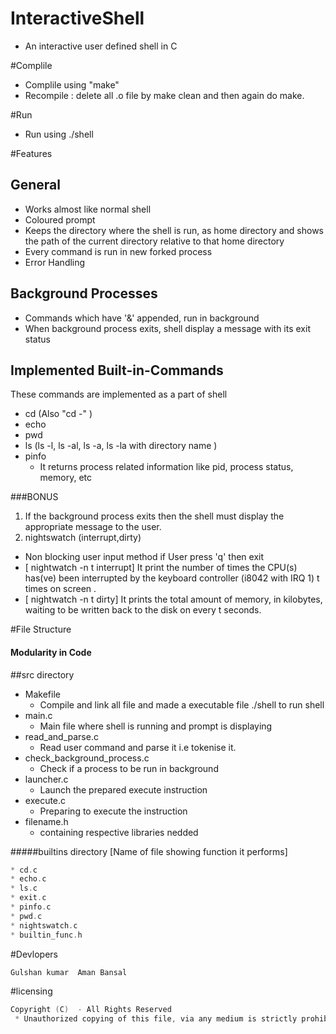 # InteractiveShell
* An interactive user defined shell in C

#Complile 
* Complile using "make"
* Recompile : delete all .o file by make clean and then again do make. 

#Run
* Run using ./shell

#Features
## General
* Works almost like normal shell
* Coloured prompt 
* Keeps the directory where the shell is run, as home directory and shows the path of the     current directory relative to that home directory
* Every command is run in new forked process
* Error Handling

## Background Processes
* Commands which have '&' appended, run in background
* When background process exits, shell display a message with its exit status

## Implemented Built-in-Commands
These commands are implemented as a part of shell
* cd  (Also "cd -" )
* echo
* pwd
* ls (ls -l, ls -al, ls -a, ls -la with directory name )
* pinfo
  * It returns process related information like pid, process status, memory, etc

###BONUS
1. If the background process exits then the shell must display the appropriate message to the user.	
2. nightswatch (interrupt,dirty) 
  * Non blocking user input method if User press 'q' then exit 
  * [ nightwatch -n t interrupt] It  print the number of times the CPU(s) has(ve) been interrupted by the keyboard   controller (i8042 with IRQ 1) t times on screen .
  * [ nightwatch -n t dirty] It prints the total amount of memory, in kilobytes, waiting to be written back to the disk on every t seconds.

#File Structure
#### Modularity in Code 
##src directory
* Makefile  
  * Compile and link all file and made a executable file ./shell to run shell
* main.c
  * Main file where shell is running and prompt is displaying
* read_and_parse.c 
  * Read user command and parse it i.e tokenise it.
* check_background_process.c 
  * Check if a process  to  be run in background
* launcher.c 
  * Launch the prepared execute instruction
* execute.c 
  * Preparing to execute the instruction
* filename.h 
  * containing  respective libraries nedded

#####builtins directory [Name of file showing function it performs]
```c
* cd.c
* echo.c
* ls.c
* exit.c
* pinfo.c
* pwd.c
* nightswatch.c
* builtin_func.h
```


#Devlopers
```c
Gulshan kumar  Aman Bansal
```



#licensing
```c
Copyright (C)  - All Rights Reserved
 * Unauthorized copying of this file, via any medium is strictly prohibited
```

